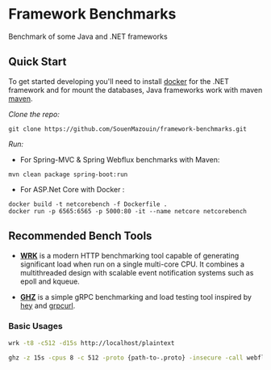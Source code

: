 # Framework Benchmarks

Benchmark of some Java and .NET frameworks


## Quick Start
To get started developing you'll need to install [docker](https://docs.docker.com/install/) for the .NET framework and for mount the databases, Java frameworks work with maven [maven](https://maven.apache.org/).

*Clone the repo:*
```
git clone https://github.com/SouenMazouin/framework-benchmarks.git
```
*Run:*

* For Spring-MVC & Spring Webflux benchmarks with Maven:

```
mvn clean package spring-boot:run
```

* For ASP.Net Core with Docker :
```
docker build -t netcorebench -f Dockerfile . 
docker run -p 6565:6565 -p 5000:80 -it --name netcore netcorebench
```

## Recommended Bench Tools

* **[WRK](https://github.com/wg/wrk)** is a modern HTTP benchmarking tool capable of generating significant load when run on a single multi-core CPU. It combines a multithreaded design with scalable event notification systems such as epoll and kqueue.

* **[GHZ](https://ghz.sh/)**
is a simple gRPC benchmarking and load testing tool inspired by
[hey](https://ghz.sh/) and [grpcurl](https://github.com/fullstorydev/grpcurl).
 
### Basic Usages

```bash
wrk -t8 -c512 -d15s http://localhost/plaintext
```

```bash
ghz -z 15s -cpus 8 -c 512 -proto {path-to-.proto} -insecure -call webfluxbench.WebfluxService.InMemory -d '{}' 0.0.0.0:6565
```





